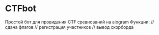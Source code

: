 # CTFbot
Простой бот для провидения CTF сревнований на aiogram
Функции:
// сдача флагов
// регистрация участников
// вывод скорборда
